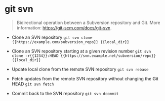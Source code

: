 # git svn
> Bidirectional operation between a Subversion repository and Git.
> More information: <https://git-scm.com/docs/git-svn>.

- Clone an SVN repository
`git svn clone {{https://example.com/subversion_repo}} {{local_dir}}`

- Clone an SVN repository starting at a given revision number
`git svn clone -r{{1234}}:HEAD {{https://svn.example.net/subversion/repo}} {{local_dir}}`

- Update local clone from the remote SVN repository
`git svn rebase`

- Fetch updates from the remote SVN repository without changing the Git HEAD
`git svn fetch`

- Commit back to the SVN repository
`git svn dcommit`

